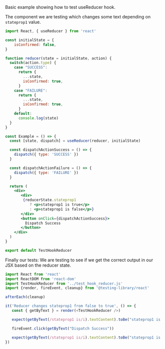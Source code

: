 Basic example showing how to test useReducer hook. 


The component we are testing which changes some text depending on `stateprop1` value.

```jsx
import React, { useReducer } from 'react'

const initialState = {
    isConfirmed: false,
}

function reducer(state = initialState, action) {
  switch(action.type) {
    case "SUCCESS":
      return {
        ...state,
        isConfirmed: true,
      }
    case "FAILURE":
      return {
        ...state,
        isConfirmed: true,
      }
    default:
      console.log(state)
  }
}

const Example = () => {
  const [state, dispatch] = useReducer(reducer, initialState)

  const dispatchActionSuccess = () => {
    dispatch({ type: 'SUCCESS' })
  }

  const dispatchActionFailure = () => {
    dispatch({ type: 'FAILURE' })
  }

  return (
    <div>
       <div>
        {reducerState.stateprop1
           ? <p>stateprop1 is true</p>
           : <p>stateprop1 is false</p>}
       </div>
       <button onClick={dispatchActionSuccess}>
         Dispatch Success
       </button>
    </div>
  )
}

export default TestHookReducer
```


Finally our tests: We are testing to see if we get the correct output in our JSX based on the reducer state.  

```js
import React from 'react'
import ReactDOM from 'react-dom'
import TestHookReducer from '../test_hook_reducer.js'
import {render, fireEvent, cleanup} from '@testing-library/react'

afterEach(cleanup)

it('Reducer changes stateprop1 from false to true', () => {
   const { getByText } = render(<TestHookReducer />)

   expect(getByText(/stateprop1 is/i).textContent).toBe("stateprop1 is false")

   fireEvent.click(getByText("Dispatch Success"))

   expect(getByText(/stateprop1 is/i).textContent).toBe("stateprop1 is true")
})
```
